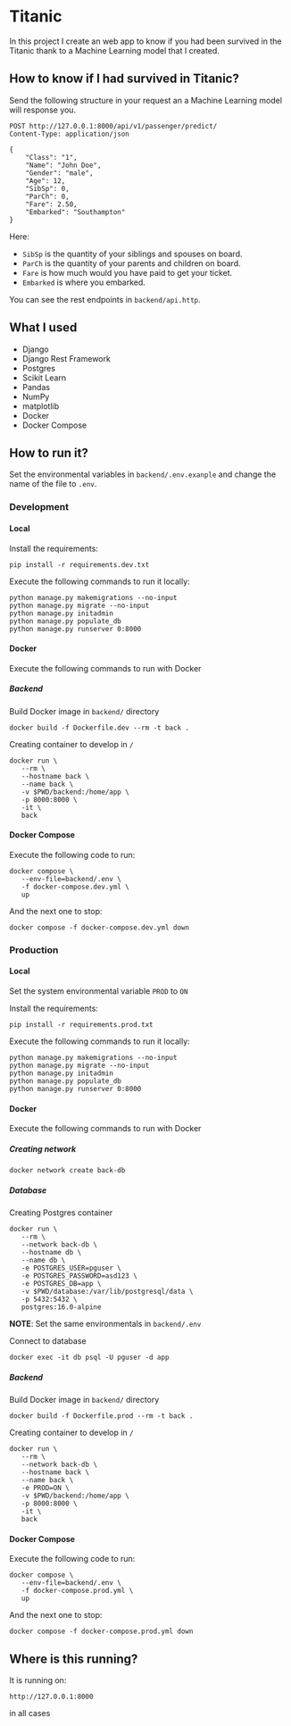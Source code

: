 # Titanic

In this project I create an web app to know if you had been survived in the Titanic thank to a Machine Learning model that I created.

## How to know if I had survived in Titanic?
Send the following structure in your request an a Machine Learning model will response you.
```
POST http://127.0.0.1:8000/api/v1/passenger/predict/
Content-Type: application/json

{
    "Class": "1",
    "Name": "John Doe",
    "Gender": "male",
    "Age": 12,
    "SibSp": 0,
    "ParCh": 0,
    "Fare": 2.50,
    "Embarked": "Southampton"
}
```
Here:
- `SibSp` is the quantity of your siblings and spouses on board.
- `ParCh` is the quantity of your parents and children on board.
- `Fare` is how much would you have paid to get your ticket. 
- `Embarked` is where you embarked. 

You can see the rest endpoints in `backend/api.http`.

## What I used
- Django
- Django Rest Framework
- Postgres
- Scikit Learn
- Pandas
- NumPy
- matplotlib
- Docker
- Docker Compose

## How to run it?
Set the environmental variables in `backend/.env.exanple` and change the name of the file to `.env`.

### Development
#### Local
Install the requirements:
```
pip install -r requirements.dev.txt
```
Execute the following commands to run it locally:
```
python manage.py makemigrations --no-input
python manage.py migrate --no-input
python manage.py initadmin
python manage.py populate_db
python manage.py runserver 0:8000
```
#### Docker
Execute the following commands to run with Docker
##### Backend
Build Docker image in `backend/` directory
```
docker build -f Dockerfile.dev --rm -t back .
```
Creating container to develop in `/`
```
docker run \
   --rm \
   --hostname back \
   --name back \
   -v $PWD/backend:/home/app \
   -p 8000:8000 \
   -it \
   back
```

#### Docker Compose
Execute the following code to run:
```
docker compose \
   --env-file=backend/.env \
   -f docker-compose.dev.yml \
   up
```
And the next one to stop:
```
docker compose -f docker-compose.dev.yml down
```

### Production
#### Local
Set the system environmental variable `PROD` to `ON`

Install the requirements:
```
pip install -r requirements.prod.txt
```
Execute the following commands to run it locally:
```
python manage.py makemigrations --no-input
python manage.py migrate --no-input
python manage.py initadmin
python manage.py populate_db
python manage.py runserver 0:8000
```
#### Docker
Execute the following commands to run with Docker
##### Creating network
```
docker network create back-db
```
##### Database
Creating Postgres container
```
docker run \
   --rm \
   --network back-db \
   --hostname db \
   --name db \
   -e POSTGRES_USER=pguser \
   -e POSTGRES_PASSWORD=asd123 \
   -e POSTGRES_DB=app \
   -v $PWD/database:/var/lib/postgresql/data \
   -p 5432:5432 \
   postgres:16.0-alpine
```
**NOTE**: Set the same environmentals in `backend/.env`

Connect to database
```
docker exec -it db psql -U pguser -d app
```
##### Backend
Build Docker image in `backend/` directory
```
docker build -f Dockerfile.prod --rm -t back .
```
Creating container to develop in `/`
```
docker run \
   --rm \
   --network back-db \
   --hostname back \
   --name back \
   -e PROD=ON \
   -v $PWD/backend:/home/app \
   -p 8000:8000 \
   -it \
   back
```

#### Docker Compose
Execute the following code to run:
```
docker compose \
   --env-file=backend/.env \
   -f docker-compose.prod.yml \
   up
```
And the next one to stop:
```
docker compose -f docker-compose.prod.yml down
```

## Where is this running?
It is running on:
```
http://127.0.0.1:8000
```
in all cases